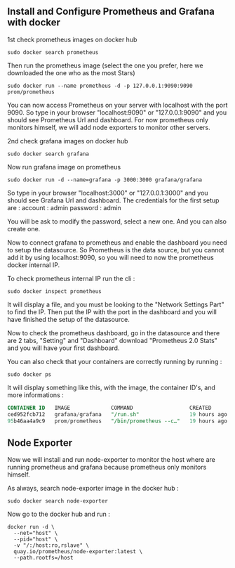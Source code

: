 ## Install and Configure Prometheus and Grafana with docker

1st check prometheus images on docker hub
```shell
sudo docker search prometheus
```
Then run the prometheus image (select the one you prefer, here we downloaded the one who as the most Stars)
```shell
sudo docker run --name prometheus -d -p 127.0.0.1:9090:9090 prom/prometheus
```
You can now access Prometheus on your server with localhost with the port 9090.
So type in your browser "localhost:9090" or "127.0.0.1:9090" and you should see Prometheus Url and dashboard. 
For now prometheus only monitors himself, we will add node exporters to monitor other servers.

2nd check grafana images on docker hub
```shell 
sudo docker search grafana
```
Now run grafana image on prometheus
```shell
sudo docker run -d --name=grafana -p 3000:3000 grafana/grafana
```
So type in your browser "localhost:3000" or "127.0.0.1:3000" and you should see Grafana Url and dashboard.
The credentials for the first setup are : 
account : admin
password : admin

You will be ask to modify the password, select a new one.
And you can also create one.

Now to connect grafana to prometheus and enable the dashboard you need to setup the datasource.
So Prometheus is the data source, but you cannot add it by using localhost:9090, so you will need to now the prometheus docker internal IP.

To check prometheus internal IP run the cli : 
```shell
sudo docker inspect prometheus
```
It will display a file, and you must be looking to the "Network Settings Part" to find the IP.
Then put the IP with the port in the dashboard and you will have finished the setup of the datasource.

Now to check the prometheus dashboard, go in the datasource and there are 2 tabs, "Setting" and "Dashboard" download "Prometheus 2.0 Stats" and you will have your first dashboard.

You can also check that your containers are correctly running by running : 
```shell
sudo docker ps
```
It will display something like this, with the image, the container ID's, and more informations :
```sql
CONTAINER ID   IMAGE             COMMAND                  CREATED        STATUS        PORTS                                         NAMES
ced952fcb712   grafana/grafana   "/run.sh"                19 hours ago   Up 19 hours   0.0.0.0:3000->3000/tcp, [::]:3000->3000/tcp   grafana
95b46aa4a9c9   prom/prometheus   "/bin/prometheus --c…"   19 hours ago   Up 19 hours   127.0.0.1:9090->9090/tcp                      prometheus
```

## Node Exporter
Now we will install and run node-exporter to monitor the host where are running prometheus and grafana because prometheus only monitors himself.

As always, search node-exporter image in the docker hub :

```shell
sudo docker search node-exporter
```

Now go to the docker hub and run : 
```shell
docker run -d \
  --net="host" \
  --pid="host" \
  -v "/:/host:ro,rslave" \
  quay.io/prometheus/node-exporter:latest \
  --path.rootfs=/host
```


